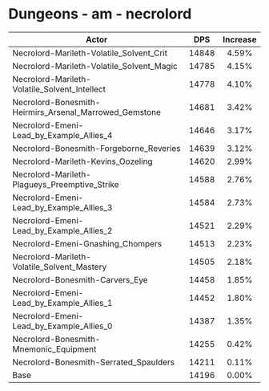 # Dungeons - am - necrolord
| Actor | DPS | Increase |
|---|:---:|:---:|
|Necrolord-Marileth-Volatile_Solvent_Crit|14848|4.59%|
|Necrolord-Marileth-Volatile_Solvent_Magic|14785|4.15%|
|Necrolord-Marileth-Volatile_Solvent_Intellect|14778|4.10%|
|Necrolord-Bonesmith-Heirmirs_Arsenal_Marrowed_Gemstone|14681|3.42%|
|Necrolord-Emeni-Lead_by_Example_Allies_4|14646|3.17%|
|Necrolord-Bonesmith-Forgeborne_Reveries|14639|3.12%|
|Necrolord-Marileth-Kevins_Oozeling|14620|2.99%|
|Necrolord-Marileth-Plagueys_Preemptive_Strike|14588|2.76%|
|Necrolord-Emeni-Lead_by_Example_Allies_3|14584|2.73%|
|Necrolord-Emeni-Lead_by_Example_Allies_2|14521|2.29%|
|Necrolord-Emeni-Gnashing_Chompers|14513|2.23%|
|Necrolord-Marileth-Volatile_Solvent_Mastery|14505|2.18%|
|Necrolord-Bonesmith-Carvers_Eye|14458|1.85%|
|Necrolord-Emeni-Lead_by_Example_Allies_1|14452|1.80%|
|Necrolord-Emeni-Lead_by_Example_Allies_0|14387|1.35%|
|Necrolord-Bonesmith-Mnemonic_Equipment|14255|0.42%|
|Necrolord-Bonesmith-Serrated_Spaulders|14211|0.11%|
|Base|14196|0.00%|
